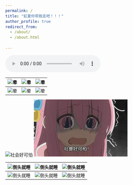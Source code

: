 ```yaml
---
permalink: /
title: "虹夏你带我走吧！！！"
author_profile: true
redirect_from: 
  - /about/
  - /about.html

---
```

<audio src="/files/1.mp3" controls autoplay loop></audio>

| ![晕][img2] | ![晕][img2] | ![晕][img2] |
|------------------|------------------|------------------|
| ![晕][img2] | ![晕][img2] | ![晕][img2] |

[img2]: /images/波奇.gif

![社会好可怕](./images/波奇7.gif) ![社会好可怕](./images/社会好可怕.jpg)

| ![倒头就睡][img] | ![倒头就睡][img] | ![倒头就睡][img] |
|------------------|------------------|------------------|
| ![倒头就睡][img] | ![倒头就睡][img] | ![倒头就睡][img] |

[img]: /images/波奇27.gif

